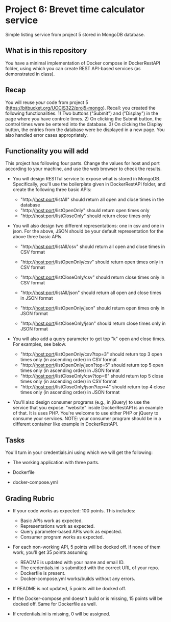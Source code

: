 # Project 6: Brevet time calculator service

Simple listing service from project 5 stored in MongoDB database.

## What is in this repository

You have a minimal implementation of Docker compose in DockerRestAPI folder, using which you can create REST API-based services (as demonstrated in class). 

## Recap 

You will reuse *your* code from project 5 (https://bitbucket.org/UOCIS322/proj5-mongo). Recall: you created the following functionalities. 1) Two buttons ("Submit") and ("Display") in the page where you have controle times. 2) On clicking the Submit button, the control times were be entered into the database. 3) On clicking the Display button, the entries from the database were be displayed in a new page. You also handled error cases appropriately. 

## Functionality you will add

This project has following four parts. Change the values for host and port according to your machine, and use the web browser to check the results.

* You will design RESTful service to expose what is stored in MongoDB. Specifically, you'll use the boilerplate given in DockerRestAPI folder, and create the following three basic APIs:
    * "http://<host:port>/listAll" should return all open and close times in the database
    * "http://<host:port>/listOpenOnly" should return open times only
    * "http://<host:port>/listCloseOnly" should return close times only

* You will also design two different representations: one in csv and one in json. For the above, JSON should be your default representation for the above three basic APIs. 
    * "http://<host:port>/listAll/csv" should return all open and close times in CSV format
    * "http://<host:port>/listOpenOnly/csv" should return open times only in CSV format
    * "http://<host:port>/listCloseOnly/csv" should return close times only in CSV format

    * "http://<host:port>/listAll/json" should return all open and close times in JSON format
    * "http://<host:port>/listOpenOnly/json" should return open times only in JSON format
    * "http://<host:port>/listCloseOnly/json" should return close times only in JSON format

* You will also add a query parameter to get top "k" open and close times. For examples, see below.

    * "http://<host:port>/listOpenOnly/csv?top=3" should return top 3 open times only (in ascending order) in CSV format 
    * "http://<host:port>/listOpenOnly/json?top=5" should return top 5 open times only (in ascending order) in JSON format
    * "http://<host:port>/listCloseOnly/csv?top=6" should return top 5 close times only (in ascending order) in CSV format
    * "http://<host:port>/listCloseOnly/json?top=4" should return top 4 close times only (in ascending order) in JSON format

* You'll also design consumer programs (e.g., in jQuery) to use the service that you expose. "website" inside DockerRestAPI is an example of that. It is uses PHP. You're welcome to use either PHP or jQuery to consume your services. NOTE: your consumer program should be in a different container like example in DockerRestAPI.

## Tasks

You'll turn in your credentials.ini using which we will get the following:

* The working application with three parts.

* Dockerfile

* docker-compose.yml

## Grading Rubric

* If your code works as expected: 100 points. This includes:
    * Basic APIs work as expected.
    * Representations work as expected.
    * Query parameter-based APIs work as expected.
    * Consumer program works as expected. 

* For each non-working API, 5 points will be docked off. If none of them work,
  you'll get 35 points assuming
    * README is updated with your name and email ID.
    * The credentials.ini is submitted with the correct URL of your repo.
    * Dockerfile is present. 
    * Docker-compose.yml works/builds without any errors.

* If README is not updated, 5 points will be docked off. 

* If the Docker-compose.yml doesn't build or is missing, 15 points will be
  docked off. Same for Dockerfile as well.

* If credentials.ini is missing, 0 will be assigned.
